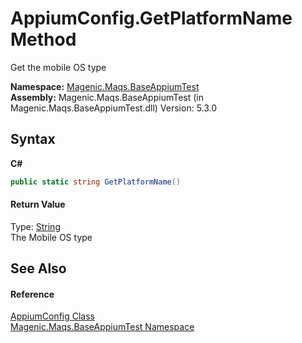 # AppiumConfig.GetPlatformName Method 
 

Get the mobile OS type

**Namespace:**&nbsp;<a href="#/MAQS_5/Appium_AUTOGENERATED/Magenic-Maqs-BaseAppiumTest_Namespace">Magenic.Maqs.BaseAppiumTest</a><br />**Assembly:**&nbsp;Magenic.Maqs.BaseAppiumTest (in Magenic.Maqs.BaseAppiumTest.dll) Version: 5.3.0

## Syntax

**C#**<br />
``` C#
public static string GetPlatformName()
```


#### Return Value
Type: <a href="http://msdn2.microsoft.com/en-us/library/s1wwdcbf" target="_blank">String</a><br />The Mobile OS type

## See Also


#### Reference
<a href="#/MAQS_5/Appium_AUTOGENERATED/AppiumConfig_Class">AppiumConfig Class</a><br /><a href="#/MAQS_5/Appium_AUTOGENERATED/Magenic-Maqs-BaseAppiumTest_Namespace">Magenic.Maqs.BaseAppiumTest Namespace</a><br />